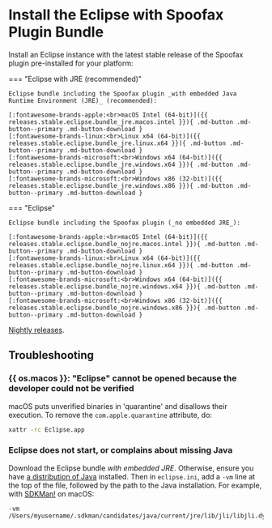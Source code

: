 # Install the Eclipse with Spoofax Plugin Bundle
Install an Eclipse instance with the latest stable release of the Spoofax plugin pre-installed for your platform:

=== "Eclipse with JRE (recommended)"

    Eclipse bundle including the Spoofax plugin _with embedded Java Runtime Environment (JRE)_ (recommended):

    [:fontawesome-brands-apple:<br>macOS Intel (64-bit)]({{ releases.stable.eclipse.bundle_jre.macos.intel }}){ .md-button .md-button--primary .md-button-download }
    [:fontawesome-brands-linux:<br>Linux x64 (64-bit)]({{ releases.stable.eclipse.bundle_jre.linux.x64 }}){ .md-button .md-button--primary .md-button-download }
    [:fontawesome-brands-microsoft:<br>Windows x64 (64-bit)]({{ releases.stable.eclipse.bundle_jre.windows.x64 }}){ .md-button .md-button--primary .md-button-download }
    [:fontawesome-brands-microsoft:<br>Windows x86 (32-bit)]({{ releases.stable.eclipse.bundle_jre.windows.x86 }}){ .md-button .md-button--primary .md-button-download }

=== "Eclipse"

    Eclipse bundle including the Spoofax plugin (_no embedded JRE_):

    [:fontawesome-brands-apple:<br>macOS Intel (64-bit)]({{ releases.stable.eclipse.bundle_nojre.macos.intel }}){ .md-button .md-button--primary .md-button-download }
    [:fontawesome-brands-linux:<br>Linux x64 (64-bit)]({{ releases.stable.eclipse.bundle_nojre.linux.x64 }}){ .md-button .md-button--primary .md-button-download }
    [:fontawesome-brands-microsoft:<br>Windows x64 (64-bit)]({{ releases.stable.eclipse.bundle_nojre.windows.x64 }}){ .md-button .md-button--primary .md-button-download }
    [:fontawesome-brands-microsoft:<br>Windows x86 (32-bit)]({{ releases.stable.eclipse.bundle_nojre.windows.x86 }}){ .md-button .md-button--primary .md-button-download }

[Nightly releases](/nightly.md).

## Troubleshooting

### {{ os.macos }}: "Eclipse" cannot be opened because the developer could not be verified
macOS puts unverified binaries in 'quarantine' and disallows their execution. To remove the `com.apple.quarantine` attribute, do:

```bash
xattr -rc Eclipse.app
```

### Eclipse does not start, or complains about missing Java
Download the Eclipse bundle _with embedded JRE_. Otherwise, ensure you have [a distribution of Java][1] installed. Then in `eclipse.ini`, add a `-vm` line at the top of the file, followed by the path to the Java installation. For example, with [SDKMan!][2] on macOS:

```
-vm
/Users/myusername/.sdkman/candidates/java/current/jre/lib/jli/libjli.dylib
```


[1]: https://adoptopenjdk.net/
[2]: https://sdkman.io/
